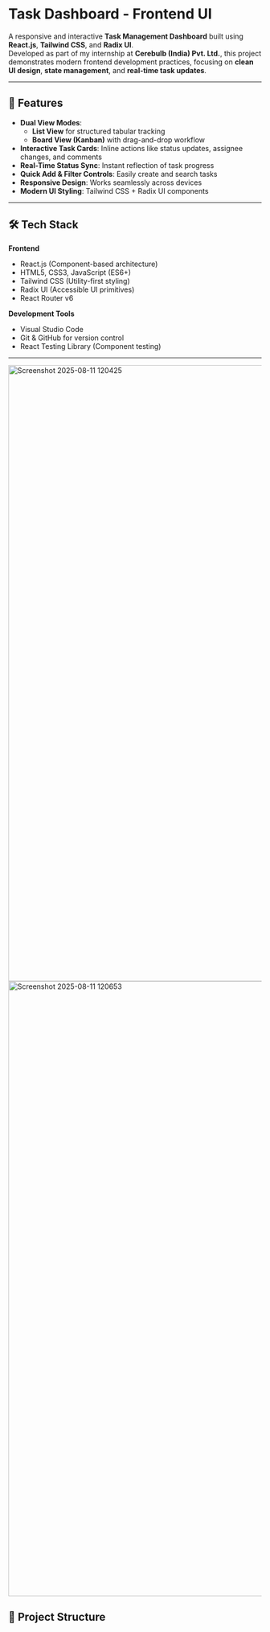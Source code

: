 # Task Dashboard - Frontend UI

A responsive and interactive **Task Management Dashboard** built using **React.js**, **Tailwind CSS**, and **Radix UI**.  
Developed as part of my internship at **Cerebulb (India) Pvt. Ltd.**, this project demonstrates modern frontend development practices, focusing on **clean UI design**, **state management**, and **real-time task updates**.

---

## 🚀 Features

- **Dual View Modes**:  
  - **List View** for structured tabular tracking  
  - **Board View (Kanban)** with drag-and-drop workflow
- **Interactive Task Cards**: Inline actions like status updates, assignee changes, and comments
- **Real-Time Status Sync**: Instant reflection of task progress
- **Quick Add & Filter Controls**: Easily create and search tasks
- **Responsive Design**: Works seamlessly across devices
- **Modern UI Styling**: Tailwind CSS + Radix UI components

---

## 🛠 Tech Stack

**Frontend**
- React.js (Component-based architecture)
- HTML5, CSS3, JavaScript (ES6+)
- Tailwind CSS (Utility-first styling)
- Radix UI (Accessible UI primitives)
- React Router v6

**Development Tools**
- Visual Studio Code
- Git & GitHub for version control
- React Testing Library (Component testing)

---

<img width="2550" height="1226" alt="Screenshot 2025-08-11 120425" src="https://github.com/user-attachments/assets/ec0fc338-a836-409b-86bf-13f66def7a85" />

<img width="2559" height="1224" alt="Screenshot 2025-08-11 120653" src="https://github.com/user-attachments/assets/1fc49a2a-051d-47c9-9f06-8e4c29899d7c" />



## 📂 Project Structure

